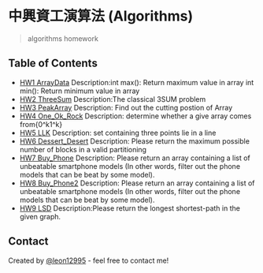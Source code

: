 # 中興資工演算法 (Algorithms)
>  algorithms homework
> 

## Table of Contents
* [HW1 ArrayData](HW1/src/HW01_4106029022_1.java)
   Description:int max(): Return maximum value in array int min(): Return minimum value in array
* [HW2 ThreeSum](HW2/HW02_4106029022_5.java)
   Description:The classical 3SUM problem
* [HW3 PeakArray](HW3/HW03_4106029022_5.java)
   Description: Find out the cutting postion of Array
* [HW4 One_Ok_Rock](HW4/HW04_4106029022_1.java)
   Description: determine whether a give array comes from{0^k1^k}
* [HW5 LLK](HW5/HW05_4106029022_1.java)
   Description: set containing three points lie in a line
* [HW6 Dessert_Desert](HW6/HW06_4106029022_1.java)
   Description: Please return the maximum possible number of blocks in a valid partitioning
* [HW7 Buy_Phone](HW7/HW07_4106029022_2.java)
   Description: Please return an array containing a list of unbeatable smartphone models (In other words, filter out the phone models that can be beat by some model).
* [HW8 Buy_Phone2](HW8/HW08_4106029022_1.java)
   Description: Please return an array containing a list of unbeatable smartphone models (In other words, filter out the phone models that can be beat by some model).
* [HW9 LSD](HW9/HW09_4106029022_3.java)
   Description:Please return the longest shortest-path in the given graph.

<!-- * [License](#license) -->





## Contact
Created by [@leon12995](https://github.com/leon12995/) - feel free to contact me!


<!-- Optional -->
<!-- ## License -->
<!-- This project is open source and available under the [... License](). -->

<!-- You don't have to include all sections - just the one's relevant to your project -->

